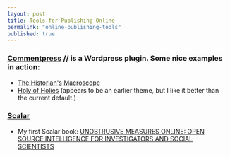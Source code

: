 ```yaml
---
layout: post
title: Tools for Publishing Online
permalink: "online-publishing-tools"
published: true
---
```


### [Commentpress](http://futureofthebook.org/commentpress/) // is a Wordpress plugin. Some nice examples in action:

- [The Historian's Macroscope](http://www.themacroscope.org/?p=1)
- [Holy of Holies](http://futureofthebook.org/mitchellstephens/holyofholies/) (appears to be an earlier theme, but I like it better than the current default.)

### [Scalar](http://scalar.usc.edu/)

- My first Scalar book: [UNOBTRUSIVE MEASURES ONLINE: OPEN SOURCE INTELLIGENCE FOR INVESTIGATORS AND SOCIAL SCIENTISTS](http://scalar.usc.edu/works/unobtrusive-measures-online/index)
